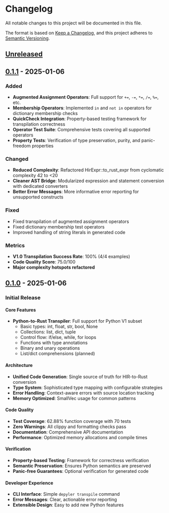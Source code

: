 # Changelog

All notable changes to this project will be documented in this file.

The format is based on [Keep a Changelog](https://keepachangelog.com/en/1.0.0/),
and this project adheres to [Semantic Versioning](https://semver.org/spec/v2.0.0.html).

## [Unreleased]

## [0.1.1] - 2025-01-06

### Added
- **Augmented Assignment Operators**: Full support for `+=`, `-=`, `*=`, `/=`, `%=`, etc.
- **Membership Operators**: Implemented `in` and `not in` operators for dictionary membership checks
- **QuickCheck Integration**: Property-based testing framework for transpilation correctness
- **Operator Test Suite**: Comprehensive tests covering all supported operators
- **Property Tests**: Verification of type preservation, purity, and panic-freedom properties

### Changed
- **Reduced Complexity**: Refactored HirExpr::to_rust_expr from cyclomatic complexity 42 to <20
- **Cleaner AST Bridge**: Modularized expression and statement conversion with dedicated converters
- **Better Error Messages**: More informative error reporting for unsupported constructs

### Fixed
- Fixed transpilation of augmented assignment operators
- Fixed dictionary membership test operators
- Improved handling of string literals in generated code

### Metrics
- **V1.0 Transpilation Success Rate**: 100% (4/4 examples)
- **Code Quality Score**: 75.0/100
- **Major complexity hotspots refactored**

## [0.1.0] - 2025-01-06

### Initial Release

#### Core Features
- **Python-to-Rust Transpiler**: Full support for Python V1 subset
  - Basic types: int, float, str, bool, None
  - Collections: list, dict, tuple
  - Control flow: if/else, while, for loops
  - Functions with type annotations
  - Binary and unary operations
  - List/dict comprehensions (planned)

#### Architecture
- **Unified Code Generation**: Single source of truth for HIR-to-Rust conversion
- **Type System**: Sophisticated type mapping with configurable strategies
- **Error Handling**: Context-aware errors with source location tracking
- **Memory Optimized**: SmallVec usage for common patterns

#### Code Quality
- **Test Coverage**: 62.88% function coverage with 70 tests
- **Zero Warnings**: All clippy and formatting checks pass
- **Documentation**: Comprehensive API documentation
- **Performance**: Optimized memory allocations and compile times

#### Verification
- **Property-based Testing**: Framework for correctness verification
- **Semantic Preservation**: Ensures Python semantics are preserved
- **Panic-free Guarantees**: Optional verification for generated code

#### Developer Experience
- **CLI Interface**: Simple `depyler transpile` command
- **Error Messages**: Clear, actionable error reporting
- **Extensible Design**: Easy to add new Python features

[Unreleased]: https://github.com/paiml/depyler/compare/v0.1.1...HEAD
[0.1.1]: https://github.com/paiml/depyler/compare/v0.1.0...v0.1.1
[0.1.0]: https://github.com/paiml/depyler/releases/tag/v0.1.0